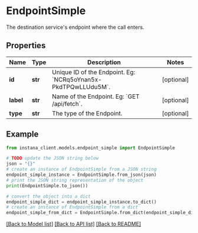 # EndpointSimple

The destination service's endpoint where the call enters.

## Properties

Name | Type | Description | Notes
------------ | ------------- | ------------- | -------------
**id** | **str** | Unique ID of the Endpoint. Eg: &#x60;NCRq5oYnan5x-PkdTPQwLLUdu5M&#x60;. | [optional] 
**label** | **str** | Name of the Endpoint. Eg: &#x60;GET /api/fetch&#x60;. | [optional] 
**type** | **str** | The type of the Endpoint. | [optional] 

## Example

```python
from instana_client.models.endpoint_simple import EndpointSimple

# TODO update the JSON string below
json = "{}"
# create an instance of EndpointSimple from a JSON string
endpoint_simple_instance = EndpointSimple.from_json(json)
# print the JSON string representation of the object
print(EndpointSimple.to_json())

# convert the object into a dict
endpoint_simple_dict = endpoint_simple_instance.to_dict()
# create an instance of EndpointSimple from a dict
endpoint_simple_from_dict = EndpointSimple.from_dict(endpoint_simple_dict)
```
[[Back to Model list]](../README.md#documentation-for-models) [[Back to API list]](../README.md#documentation-for-api-endpoints) [[Back to README]](../README.md)


